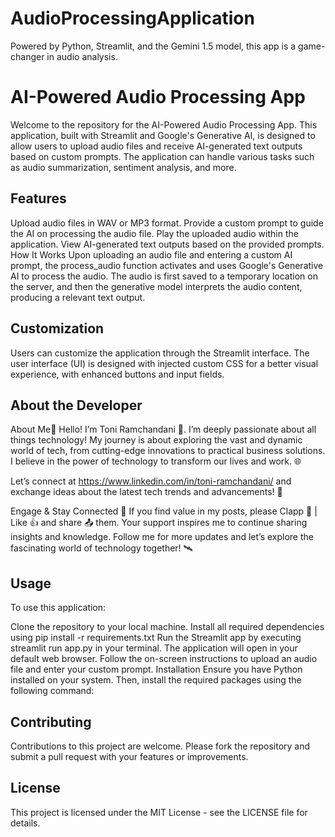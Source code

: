 # AudioProcessingApplication
Powered by Python, Streamlit, and the Gemini 1.5 model, this app is a game-changer in audio analysis.

# AI-Powered Audio Processing App
Welcome to the repository for the AI-Powered Audio Processing App. This application, built with Streamlit and Google's Generative AI, is designed to allow users to upload audio files and receive AI-generated text outputs based on custom prompts. The application can handle various tasks such as audio summarization, sentiment analysis, and more.

## Features
Upload audio files in WAV or MP3 format.
Provide a custom prompt to guide the AI on processing the audio file.
Play the uploaded audio within the application.
View AI-generated text outputs based on the provided prompts.
How It Works
Upon uploading an audio file and entering a custom AI prompt, the process_audio function activates and uses Google's Generative AI to process the audio. The audio is first saved to a temporary location on the server, and then the generative model interprets the audio content, producing a relevant text output.

## Customization
Users can customize the application through the Streamlit interface. The user interface (UI) is designed with injected custom CSS for a better visual experience, with enhanced buttons and input fields.

## About the Developer
About Me🚀
Hello! I’m Toni Ramchandani 👋. I’m deeply passionate about all things technology! My journey is about exploring the vast and dynamic world of tech, from cutting-edge innovations to practical business solutions. I believe in the power of technology to transform our lives and work. 🌐

Let’s connect at https://www.linkedin.com/in/toni-ramchandani/ and exchange ideas about the latest tech trends and advancements! 🌟

Engage & Stay Connected 📢
If you find value in my posts, please Clapp 👏 | Like 👍 and share 📤 them. Your support inspires me to continue sharing insights and knowledge. Follow me for more updates and let’s explore the fascinating world of technology together! 🛰️

## Usage
To use this application:

Clone the repository to your local machine.
Install all required dependencies using pip install -r requirements.txt
Run the Streamlit app by executing streamlit run app.py in your terminal.
The application will open in your default web browser.
Follow the on-screen instructions to upload an audio file and enter your custom prompt.
Installation
Ensure you have Python installed on your system. Then, install the required packages using the following command:

## Contributing
Contributions to this project are welcome. Please fork the repository and submit a pull request with your features or improvements.

## License
This project is licensed under the MIT License - see the LICENSE file for details.

